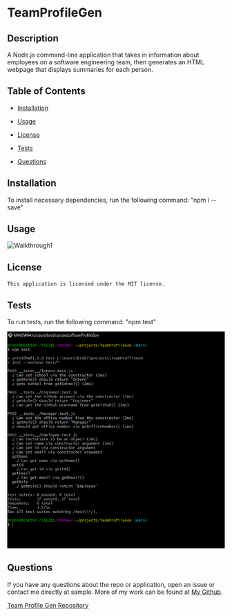# TeamProfileGen

 ## Description

  A Node.js command-line application that takes in information about employees on a software engineering team, then generates an HTML webpage that displays summaries for each person.
   
  ## Table of Contents
  
  * [Installation](#installation)
  
  * [Usage](#usage)
  
  * [License](#license)

  * [Tests](#tests)
  
  * [Questions](#questions)
  
  ## Installation
  
  To install necessary dependencies, run the following command: "npm i --save"
  
  
  ## Usage
  
  ![Walkthrough1](Assets/img/FullTeamProfileWalkthrough.gif)

  
  ## License
    
    This application is licensed under the MIT license.
    

  ## Tests
  
  To run tests, run the following command: "npm test"
  
  ![Successful Tests Pic](Assets/img/SuccessfulTestsPic.PNG)
    
  ## Questions  

  If you have any questions about the repo or application, open an issue or contact me directly at sample. More of my work can be found at [My Github](https://github.com/brob92993).

  [Team Profile Gen Repository](https://github.com/brob92993/TeamProfileGen.git)
   

